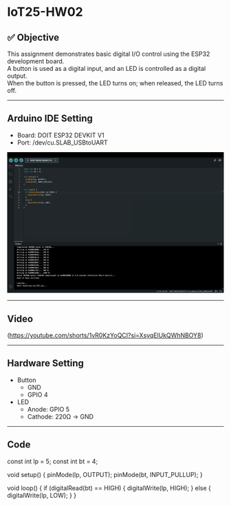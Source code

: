 # IoT25-HW02

## ✅ Objective  
This assignment demonstrates basic digital I/O control using the ESP32 development board.  
A button is used as a digital input, and an LED is controlled as a digital output.  
When the button is pressed, the LED turns on; when released, the LED turns off.

---

## Arduino IDE Setting  
- Board: DOIT ESP32 DEVKIT V1  
- Port: /dev/cu.SLAB_USBtoUART

![IoT25-HW02](./IoT25-HW02.png)

---

## Video
(https://youtube.com/shorts/1vR0KzYoQCI?si=XsyqElUkQWhNBOY8)

---

## Hardware Setting
- Button
  - GND  
  - GPIO 4  
- LED
  - Anode: GPIO 5
  - Cathode: 220Ω → GND

---

## Code

const int lp = 5;
const int bt = 4;

void setup() {
  pinMode(lp, OUTPUT);
  pinMode(bt, INPUT_PULLUP);
}

void loop() {
  if (digitalRead(bt) == HIGH) {
    digitalWrite(lp, HIGH);
  }
  else {
    digitalWrite(lp, LOW);
  }
}

